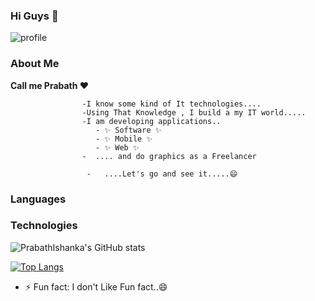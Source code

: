 ### Hi Guys 👋	


![profile](https://user-images.githubusercontent.com/90409117/156692408-3f4aab37-fe07-4b06-bc8c-8887ae802ef6.gif)
	 
	 





### About Me

**Call me Prabath ❤️**	

                    -I know some kind of It technologies....
                    -Using That Knowledge , I build a my IT world.....
                    -I am developing applications..
                       - ✨ Software ✨ 
                       - ✨ Mobile ✨
                       - ✨ Web ✨
                    -  .... and do graphics as a Freelancer
	
                     -   ....Let's go and see it.....😄

### Languages
 


### Technologies	


![PrabathIshanka's GitHub stats](https://github-readme-stats.vercel.app/api?username=PrabathIshanka&theme=dark&show_icons=true)	

[![Top Langs](https://github-readme-stats.vercel.app/api/top-langs/?username=PrabathIshanka&layout=compact)](https://github.com/PrabathIshanka/github-readme-stats)

 
- ⚡ Fun fact: I don't Like Fun fact..😄

